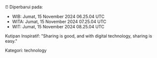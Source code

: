 ⏰ Diperbarui pada:
- WIB: Jumat, 15 November 2024 06.25.04 UTC
- WITA: Jumat, 15 November 2024 07.25.04 UTC
- WIT: Jumat, 15 November 2024 08.25.04 UTC

Kutipan Inspiratif:
"Sharing is good, and with digital technology, sharing is easy."


Kategori: technology

